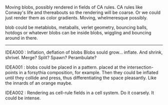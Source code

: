 Moving blobs, possibly rendered in fields of CA rules.
  CA rules like Conway's life and thereabouts
  so the rendering will be coarse. 
Or we could just render them as color gradients. Moving, whelmeresque possibly. 

blob could be metablobs, metaballs, verlet geometry, bouncing balls, hotdogs or whatever
blobs can be inside blobs, wiggling and bouncing around in there.

---

IDEA000 : Inflation, deflation of blobs
Blobs sould grow... inflate. And shrink, shrivel.
Merge? Split? Spawn? Perambulate?

IDEA001 : blobs could be placed in a pattern. placed at the intersection-points in a forsythia composition, for example. 
Then they could be inflated until they collide and press, thus differentiating the space pleasantly. Like the innards of an orange maybe. 

IDEA002 : Rendering as cell-rule fields in a cell system. Do it coarsely. It could be intense.


